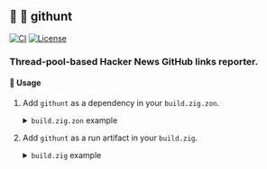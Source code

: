 ## :lizard: :fox_face: **githunt**

[![CI][ci-shield]][ci-url]
[![License][license-shield]][license-url]

### Thread-pool-based Hacker News GitHub links reporter.

#### :rocket: Usage

1. Add `githunt` as a dependency in your `build.zig.zon`.

    <details>

    <summary><code>build.zig.zon</code> example</summary>

    ```zig
    .{
        .name = "<name_of_your_package>",
        .version = "<version_of_your_package>",
        .dependencies = .{
            .githunt = .{
                .url = "https://github.com/tensorush/githunt/archive/<git_tag_or_commit_hash>.tar.gz",
                .hash = "<package_hash>",
            },
        },
    }
    ```

    Set `<package_hash>` to `12200000000000000000000000000000000000000000000000000000000000000000`, and Zig will provide the correct found value in an error message.

    </details>

2. Add `githunt` as a run artifact in your `build.zig`.

    <details>

    <summary><code>build.zig</code> example</summary>

    ```zig
    const githunt = b.dependency("githunt", .{});
    const githunt_run = b.addRunArtifact(githunt.artifact("githunt"));
    ```

    </details>

<!-- MARKDOWN LINKS -->

[ci-shield]: https://img.shields.io/github/actions/workflow/status/tensorush/githunt/ci.yaml?branch=main&style=for-the-badge&logo=github&label=CI&labelColor=black
[ci-url]: https://github.com/tensorush/githunt/blob/main/.github/workflows/ci.yaml
[license-shield]: https://img.shields.io/github/license/tensorush/githunt.svg?style=for-the-badge&labelColor=black&kill_cache=1
[license-url]: https://github.com/tensorush/githunt/blob/main/LICENSE.md
